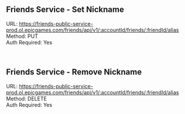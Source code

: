 ## Friends Service - Set Nickname

URL: https://friends-public-service-prod.ol.epicgames.com/friends/api/v1/:accountId/friends/:friendId/alias \
Method: PUT \
Auth Required: Yes

<br/>

## Friends Service - Remove Nickname

URL: https://friends-public-service-prod.ol.epicgames.com/friends/api/v1/:accountId/friends/:friendId/alias \
Method: DELETE \
Auth Required: Yes
